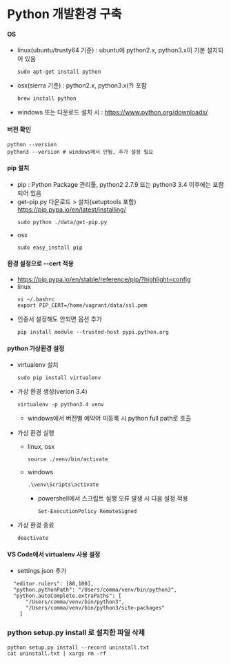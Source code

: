 # Python 개발환경 구축

#### OS
- linux(ubuntu/trusty64 기준)
  : ubuntu에 python2.x, python3.x이 기본 설치되어 있음
  ```
  sudo apt-get install python
  ```
- osx(sierra 기준)
  : python2.x, python3.x(?) 포함
  ```
  brew install python
  ```
- windows 또는 다운로드 설치 시
  : https://www.python.org/downloads/

#### 버전 확인
```
python --version
python3 --version # windows에서 안됨, 추가 설정 필요
```

#### pip 설치
- pip : Python Package 관리툴, python2 2.7.9 또는 python3 3.4 이후에는 포함되어 있음
- get-pip.py 다운로드 > 설치(setuptools 포함)
  https://pip.pypa.io/en/latest/installing/
  ```
  sudo python ./data/get-pip.py
  ```
- osx
  ```
  sudo easy_install pip
  ```

#### 환경 설정으로 --cert 적용
- https://pip.pypa.io/en/stable/reference/pip/?highlight=config
- linux
  ```
  vi ~/.bashrc
  export PIP_CERT=/home/vagrant/data/ssl.pem
  ```
- 인증서 설정해도 안되면 옵션 추가
  ```
  pip install module --trusted-host pypi.python.org
  ```

#### python 가상환경 설정
- virtualenv 설치
  ```
  sudo pip install virtualenv
  ```

- 가상 환경 생성(verion 3.4)
  ```
  virtualenv -p python3.4 venv
  ```
  - windows에서 버전별 예약어 미등록 시 python full path로 호출

- 가상 환경 실행
  - linux, osx
    ```
    source ./venv/bin/activate
    ```
  - windows
    ```
    .\venv\Scripts\activate
    ```
    - powershell에서 스크립트 실행 오류 발생 시 다음 설정 적용
      ```
      Set-ExecutionPolicy RemoteSigned
      ```
  
- 가상 환경 종료
  ```
  deactivate
  ```

#### VS Code에서 virtualenv 사용 설정
- settings.json 추가
```
  "editor.rulers": [80,100],
  "python.pythonPath": "/Users/comma/venv/bin/python3",
  "python.autoComplete.extraPaths": [
      "/Users/comma/venv/bin/python3",
      "/Users/comma/venv/bin/python3/site-packages"
    ]
```

### python setup.py install 로 설치한 파일 삭제
  ```
  python setup.py install --record uninstall.txt
  cat uninstall.txt | xargs rm -rf
  ```
